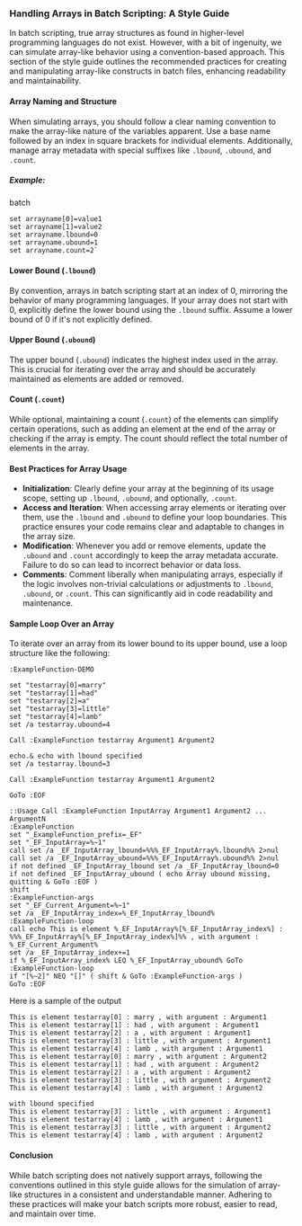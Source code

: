 
### Handling Arrays in Batch Scripting: A Style Guide

In batch scripting, true array structures as found in higher-level programming languages do not exist. However, with a bit of ingenuity, we can simulate array-like behavior using a convention-based approach. This section of the style guide outlines the recommended practices for creating and manipulating array-like constructs in batch files, enhancing readability and maintainability.

#### Array Naming and Structure

When simulating arrays, you should follow a clear naming convention to make the array-like nature of the variables apparent. Use a base name followed by an index in square brackets for individual elements. Additionally, manage array metadata with special suffixes like `.lbound`, `.ubound`, and `.count`.

##### Example:

batch

    set arrayname[0]=value1
    set arrayname[1]=value2
    set arrayname.lbound=0
    set arrayname.ubound=1
    set arrayname.count=2` 

#### Lower Bound (`.lbound`)

By convention, arrays in batch scripting start at an index of 0, mirroring the behavior of many programming languages. If your array does not start with 0, explicitly define the lower bound using the `.lbound` suffix. Assume a lower bound of 0 if it's not explicitly defined.

#### Upper Bound (`.ubound`)

The upper bound (`.ubound`) indicates the highest index used in the array. This is crucial for iterating over the array and should be accurately maintained as elements are added or removed.

#### Count (`.count`)

While optional, maintaining a count (`.count`) of the elements can simplify certain operations, such as adding an element at the end of the array or checking if the array is empty. The count should reflect the total number of elements in the array.

#### Best Practices for Array Usage

-   **Initialization**: Clearly define your array at the beginning of its usage scope, setting up `.lbound`, `.ubound`, and optionally, `.count`.
-   **Access and Iteration**: When accessing array elements or iterating over them, use the `.lbound` and `.ubound` to define your loop boundaries. This practice ensures your code remains clear and adaptable to changes in the array size.
-   **Modification**: Whenever you add or remove elements, update the `.ubound` and `.count` accordingly to keep the array metadata accurate. Failure to do so can lead to incorrect behavior or data loss.
-   **Comments**: Comment liberally when manipulating arrays, especially if the logic involves non-trivial calculations or adjustments to `.lbound`, `.ubound`, or `.count`. This can significantly aid in code readability and maintenance.

#### Sample Loop Over an Array

To iterate over an array from its lower bound to its upper bound, use a loop structure like the following:


    :ExampleFunction-DEMO
    
    set "testarray[0]=marry"
    set "testarray[1]=had"
    set "testarray[2]=a"
    set "testarray[3]=little"
    set "testarray[4]=lamb"
    set /a testarray.ubound=4
    
    Call :ExampleFunction testarray Argument1 Argument2 
    
    echo.& echo with lbound specified
    set /a testarray.lbound=3
    
    Call :ExampleFunction testarray Argument1 Argument2 
    
    GoTo :EOF
    
    ::Usage Call :ExampleFunction InputArray Argument1 Argument2 ... ArgumentN
    :ExampleFunction
    set "_ExampleFunction_prefix=_EF"
    set "_EF_InputArray=%~1"
    call set /a _EF_InputArray_lbound=%%%_EF_InputArray%.lbound%% 2>nul
    call set /a _EF_InputArray_ubound=%%%_EF_InputArray%.ubound%% 2>nul
    if not defined _EF_InputArray_lbound set /a _EF_InputArray_lbound=0
    if not defined _EF_InputArray_ubound ( echo Array ubound missing, quitting & GoTo :EOF )
    shift 
    :ExampleFunction-args
    set "_EF_Current_Argument=%~1"
    set /a _EF_InputArray_index=%_EF_InputArray_lbound%
    :ExampleFunction-loop
    call echo This is element %_EF_InputArray%[%_EF_InputArray_index%] : %%%_EF_InputArray%[%_EF_InputArray_index%]%% , with argument : %_EF_Current_Argument%
    set /a _EF_InputArray_index+=1
    if %_EF_InputArray_index% LEQ %_EF_InputArray_ubound% GoTo :ExampleFunction-loop
    if "[%~2]" NEQ "[]" ( shift & GoTo :ExampleFunction-args )
    GoTo :EOF

Here is a sample of the output

    This is element testarray[0] : marry , with argument : Argument1
    This is element testarray[1] : had , with argument : Argument1
    This is element testarray[2] : a , with argument : Argument1
    This is element testarray[3] : little , with argument : Argument1
    This is element testarray[4] : lamb , with argument : Argument1
    This is element testarray[0] : marry , with argument : Argument2
    This is element testarray[1] : had , with argument : Argument2
    This is element testarray[2] : a , with argument : Argument2
    This is element testarray[3] : little , with argument : Argument2
    This is element testarray[4] : lamb , with argument : Argument2
    
    with lbound specified
    This is element testarray[3] : little , with argument : Argument1
    This is element testarray[4] : lamb , with argument : Argument1
    This is element testarray[3] : little , with argument : Argument2
    This is element testarray[4] : lamb , with argument : Argument2

#### Conclusion

While batch scripting does not natively support arrays, following the conventions outlined in this style guide allows for the simulation of array-like structures in a consistent and understandable manner. Adhering to these practices will make your batch scripts more robust, easier to read, and maintain over time.
